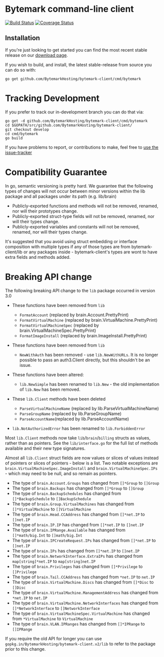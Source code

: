 Bytemark command-line client
============================

[![Build Status](https://travis-ci.org/BytemarkHosting/bytemark-client.svg)](https://travis-ci.org/BytemarkHosting/bytemark-client) [![Coverage Status](https://coveralls.io/repos/github/BytemarkHosting/bytemark-client/badge.svg?branch=develop)](https://coveralls.io/github/BytemarkHosting/bytemark-client?branch=develop)

Installation
------------

If you're just looking to get started you can find the most recent stable
release on our [download page](https://github.com/BytemarkHosting/bytemark-client/releases).

If you wish to build, and install, the latest stable-release from source you can do so with:

    go get github.com/BytemarkHosting/bytemark-client/cmd/bytemark


Tracking Development
====================

If you prefer to track our in-development branch you can do that via:

    go get -d github.com/BytemarkHosting/bytemark-client/cmd/bytemark
    cd $GOPATH/src/github.com/BytemarkHosting/bytemark-client/
    git checkout develop
    cd cmd/bytemark
    go build


If you have problems to report, or contributions to make, feel free to [use the issue-tracker](https://github.com/BytemarkHosting/bytemark-client/issues)

Compatibility Guarantee
=======================

In go, semantic versioning is pretty hard. We guarantee that the following types of changes will not occur between minor versions within the lib package and all packages under its path (e.g. lib/brain)

* Publicly-exported functions and methods will not be removed, renamed, nor will their prototypes change.
* Publicly-exported struct-type fields will not be removed, renamed, nor will their types change.
* Publicly-exported variables and constants will not be removed, renamed, nor will their types change.

It's suggested that you avoid using struct embedding or interface composition with multiple types if any of those types are from bytemark-client/lib or any packages inside - bytemark-client's types are wont to have extra fields and methods added.

Breaking API change
===================

The following breaking API change to the `lib` package occurred in version 3.0

* These functions have been removed from `lib`
  * `FormatAccount` (replaced by brain.Account.PrettyPrint)
  * `FormatVirtualMachine` (replaced by brain.VirtualMachine.PrettyPrint)
  * `FormatVirtualMachineSpec` (replaced by brain.VirtualMachineSpec.PrettyPrint)
  * `FormatImageInstall` (replaced by brain.ImageInstall.PrettyPrint)

* These functions have been removed from `lib`
  * `NewWithAuth` has been removed - use `lib.NewWithURLs`. It is no longer possible to pass an auth3.Client directly, but this shouldn't be an issue.

* These functions have been altered:
  * `lib.NewSimple` has been renamed to `lib.New` - the old implementation of `lib.New` has been removed.

* These `lib.Client` methods have been deleted
  * `ParseVirtualMachineName` (replaced by lib.ParseVirtualMachineName)
  * `ParseGroupName` (replaced by lib.ParseGroupName)
  * `ParseAccountName`(replaced by lib.ParseAccountName)

* `lib.NotAuthorizedError` has been renamed to `lib.ForbiddenError`

Most `lib.Client` methods now take `lib`/`brain`/`billing` structs as values, rather than as pointers. See the `lib/interface.go` for the full list of methods available and their new type signatures.

Almost all `lib.Client` struct fields are now values or slices of values instead of pointers or slices of pointers - below is a list. Two notable exceptions are `brain.VirtualMachineSpec.ImageInstall` and `brain.VirtualMachineSpec.IPs` - which may need to be null, and so remain as pointers.

* The type of `brain.Account.Groups` has changed from `[]*Group` to `[]Group`
* The type of `brain.Backups` has changed from `[]*Group` to `[]Group`
* The type of `brain.BackupSchedules` has changed from `[]*BackupSchedule` to `[]BackupSchedule`
* The type of `brain.Group.VirtualMachines` has changed from `[]*VirtualMachine` to `[]VirtualMachine`
* The type of `brain.Head.CCAddress` has changed from `[]*net.IP` to `[]net.IP`
* The type of `brain.IP.IP` has changed from `[]*net.IP` to `[]net.IP`
* The type of `brain.IPRange.Available` has changed from `[]*math/big.Int` to `[]math/big.Int`
* The type of `brain.IPCreateRequest.IPs` has changed from `[]*net.IP` to `[]net.IP`
* The type of `brain.IPs` has changed from `[]*net.IP` to `[]net.IP`
* The type of `brain.NetworkInterface.ExtraIPs` has changed from `map[string]*net.IP` to `map[string]net.IP`
* The type of `brain.Privileges` has changed from `[]*Privilege` to `[]Privilege`
* The type of `brain.Tail.CCAddress` has changed from `*net.IP` to `net.IP`
* The type of `brain.VirtualMachine.Discs` has changed from `[]*Disc` to `[]Disc`
* The type of `brain.VirtualMachine.ManagementAddress` has changed from `*net.IP` to `net.IP`
* The type of `brain.VirtualMachine.NetworkInterfaces` has changed from `[]*NetworkInterface` to `[]NetworkInterface`
* The type of `brain.VirtualMachineSpec.VirtualMachine` has changed from `*VirtualMachine` to `VirtualMachine`
* The type of `brain.VLAN.IPRanges` has changed from `[]*IPRange` to `[]IPRange`


If you require the old API for longer you can use `gopkg.in/BytemarkHosting/bytemark-client.v2/lib` to refer to the package prior to this change.
